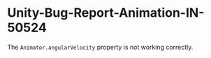 # Unity-Bug-Report-Animation-IN-50524
The `Animator.angularVelocity` property is not working correctly.
